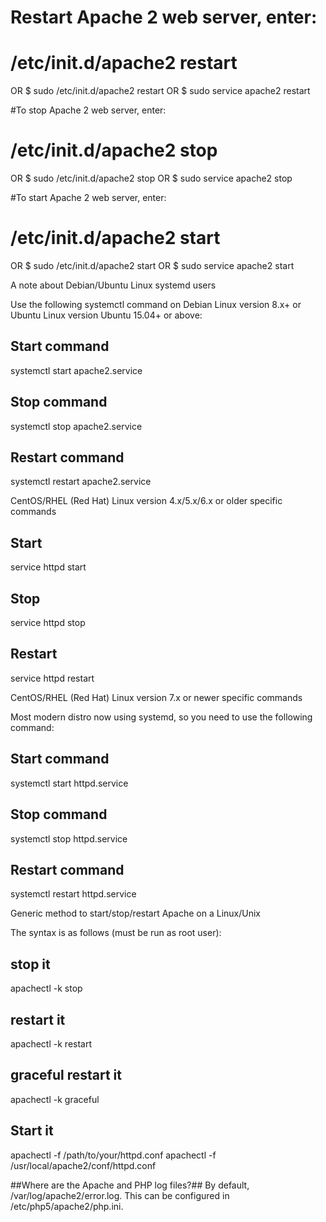 # Restart Apache 2 web server, enter:
# /etc/init.d/apache2 restart
OR
$ sudo /etc/init.d/apache2 restart
OR
$ sudo service apache2 restart

#To stop Apache 2 web server, enter:
# /etc/init.d/apache2 stop 
OR
$ sudo /etc/init.d/apache2 stop
OR
$ sudo service apache2 stop

#To start Apache 2 web server, enter:
# /etc/init.d/apache2 start
OR
$ sudo /etc/init.d/apache2 start
OR
$ sudo service apache2 start

A note about Debian/Ubuntu Linux systemd users

Use the following systemctl command on Debian Linux version 8.x+ or Ubuntu Linux version Ubuntu 15.04+ or above:
## Start command ##
systemctl start apache2.service
## Stop command ##
systemctl stop apache2.service
## Restart command ##
systemctl restart apache2.service

CentOS/RHEL (Red Hat) Linux version 4.x/5.x/6.x or older specific commands

## Start ##
service httpd start
## Stop ##
service httpd stop
## Restart ##
service httpd restart

CentOS/RHEL (Red Hat) Linux version 7.x or newer specific commands

Most modern distro now using systemd, so you need to use the following command:
## Start command ##
systemctl start httpd.service
## Stop command ##
systemctl stop httpd.service
## Restart command ##
systemctl restart httpd.service

Generic method to start/stop/restart Apache on a Linux/Unix

The syntax is as follows (must be run as root user):
## stop it ##
apachectl -k stop
## restart it ##
apachectl -k restart
## graceful restart it ##
apachectl -k graceful
## Start it ##
apachectl -f /path/to/your/httpd.conf
apachectl -f /usr/local/apache2/conf/httpd.conf

##Where are the Apache and PHP log files?##
By default, /var/log/apache2/error.log.
This can be configured in /etc/php5/apache2/php.ini.


